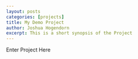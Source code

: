 ```yaml
---
layout: posts
categories: [projects]
title: My Demo Project
author: Joshua Hogendorn
excerpt: This is a short synopsis of the Project
---
```



Enter Project Here

